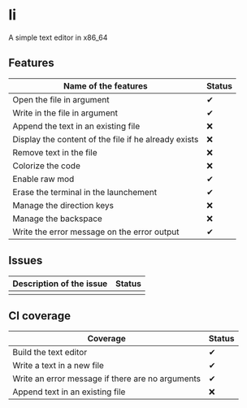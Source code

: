 # li
A simple text editor in x86_64

## Features

|Name of the features| Status |
|---|---|
|Open the file in argument|✔|
|Write in the file in argument|✔|
|Append the text in an existing file|❌|
|Display the content of the file if he already exists|❌|
|Remove text in the file|❌|
|Colorize the code|❌|
|Enable raw mod|✔|
|Erase the terminal in the launchement|✔|
|Manage the direction keys|❌|
|Manage the backspace|❌|
|Write the error message on the error output|✔|

## Issues

|Description of the issue | Status |
|-------|---|
|||

## CI coverage

|Coverage| Status |
|---|---|
|Build the text editor|✔|
|Write a text in a new file|✔|
|Write an error message if there are no arguments|✔|
|Append text in an existing file|❌|
